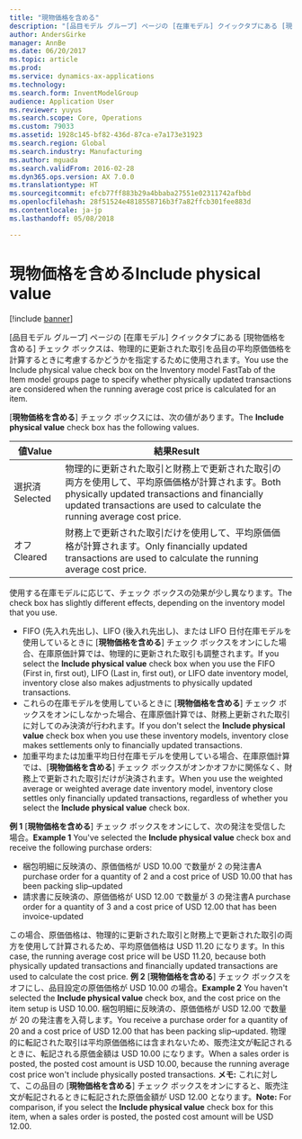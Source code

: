 ```yaml
---
title: "現物価格を含める"
description: "[品目モデル グループ] ページの [在庫モデル] クイックタブにある [現物価格を含める] チェック ボックスは、物理的に更新された取引を品目の平均原価価格を計算するときに考慮するかどうかを指定するために使用されます。"
author: AndersGirke
manager: AnnBe
ms.date: 06/20/2017
ms.topic: article
ms.prod: 
ms.service: dynamics-ax-applications
ms.technology: 
ms.search.form: InventModelGroup
audience: Application User
ms.reviewer: yuyus
ms.search.scope: Core, Operations
ms.custom: 79033
ms.assetid: 1928c145-bf82-436d-87ca-e7a173e31923
ms.search.region: Global
ms.search.industry: Manufacturing
ms.author: mguada
ms.search.validFrom: 2016-02-28
ms.dyn365.ops.version: AX 7.0.0
ms.translationtype: HT
ms.sourcegitcommit: efcb77ff883b29a4bbaba27551e02311742afbbd
ms.openlocfilehash: 28f51524e4818558716b3f7a82ffcb301fee883d
ms.contentlocale: ja-jp
ms.lasthandoff: 05/08/2018

---
```


# <a name="include-physical-value"></a><span data-ttu-id="8ffe9-103">現物価格を含める</span><span class="sxs-lookup"><span data-stu-id="8ffe9-103">Include physical value</span></span>

[!include [banner](../includes/banner.md)]

<span data-ttu-id="8ffe9-104">[品目モデル グループ] ページの [在庫モデル] クイックタブにある [現物価格を含める] チェック ボックスは、物理的に更新された取引を品目の平均原価価格を計算するときに考慮するかどうかを指定するために使用されます。</span><span class="sxs-lookup"><span data-stu-id="8ffe9-104">You use the Include physical value check box on the Inventory model FastTab of the Item model groups page to specify whether physically updated transactions are considered when the running average cost price is calculated for an item.</span></span>

<span data-ttu-id="8ffe9-105">[**現物価格を含める**] チェック ボックスには、次の値があります。</span><span class="sxs-lookup"><span data-stu-id="8ffe9-105">The **Include physical value** check box has the following values.</span></span>

| <span data-ttu-id="8ffe9-106">値</span><span class="sxs-lookup"><span data-stu-id="8ffe9-106">Value</span></span>    | <span data-ttu-id="8ffe9-107">結果</span><span class="sxs-lookup"><span data-stu-id="8ffe9-107">Result</span></span>                                                                                                                          |
|----------|---------------------------------------------------------------------------------------------------------------------------------|
| <span data-ttu-id="8ffe9-108">選択済</span><span class="sxs-lookup"><span data-stu-id="8ffe9-108">Selected</span></span> | <span data-ttu-id="8ffe9-109">物理的に更新された取引と財務上で更新された取引の両方を使用して、平均原価価格が計算されます。</span><span class="sxs-lookup"><span data-stu-id="8ffe9-109">Both physically updated transactions and financially updated transactions are used to calculate the running average cost price.</span></span> |
| <span data-ttu-id="8ffe9-110">オフ</span><span class="sxs-lookup"><span data-stu-id="8ffe9-110">Cleared</span></span>  | <span data-ttu-id="8ffe9-111">財務上で更新された取引だけを使用して、平均原価価格が計算されます。</span><span class="sxs-lookup"><span data-stu-id="8ffe9-111">Only financially updated transactions are used to calculate the running average cost price.</span></span>                                     |

<span data-ttu-id="8ffe9-112">使用する在庫モデルに応じて、チェック ボックスの効果が少し異なります。</span><span class="sxs-lookup"><span data-stu-id="8ffe9-112">The check box has slightly different effects, depending on the inventory model that you use.</span></span>

-   <span data-ttu-id="8ffe9-113">FIFO (先入れ先出し)、LIFO (後入れ先出し)、または LIFO 日付在庫モデルを使用しているときに [**現物価格を含める**] チェック ボックスをオンにした場合、在庫原価計算では、物理的に更新された取引も調整されます。</span><span class="sxs-lookup"><span data-stu-id="8ffe9-113">If you select the **Include physical value** check box when you use the FIFO (First in, first out), LIFO (Last in, first out), or LIFO date inventory model, inventory close also makes adjustments to physically updated transactions.</span></span>
-   <span data-ttu-id="8ffe9-114">これらの在庫モデルを使用しているときに [**現物価格を含める**] チェック ボックスをオンにしなかった場合、在庫原価計算では、財務上更新された取引に対してのみ決済が行われます。</span><span class="sxs-lookup"><span data-stu-id="8ffe9-114">If you don't select the **Include physical value** check box when you use these inventory models, inventory close makes settlements only to financially updated transactions.</span></span>
-   <span data-ttu-id="8ffe9-115">加重平均または加重平均日付在庫モデルを使用している場合、在庫原価計算では、[**現物価格を含める**] チェック ボックスがオンかオフかに関係なく、財務上で更新された取引だけが決済されます。</span><span class="sxs-lookup"><span data-stu-id="8ffe9-115">When you use the weighted average or weighted average date inventory model, inventory close settles only financially updated transactions, regardless of whether you select the **Include physical value** check box.</span></span>

<span data-ttu-id="8ffe9-116">**例 1** [**現物価格を含める**] チェック ボックスをオンにして、次の発注を受信した場合。</span><span class="sxs-lookup"><span data-stu-id="8ffe9-116">**Example 1** You've selected the **Include physical value** check box and receive the following purchase orders:</span></span>

-   <span data-ttu-id="8ffe9-117">梱包明細に反映済の、原価価格が USD 10.00 で数量が 2 の発注書</span><span class="sxs-lookup"><span data-stu-id="8ffe9-117">A purchase order for a quantity of 2 and a cost price of USD 10.00 that has been packing slip–updated</span></span>
-   <span data-ttu-id="8ffe9-118">請求書に反映済の、原価価格が USD 12.00 で数量が 3 の発注書</span><span class="sxs-lookup"><span data-stu-id="8ffe9-118">A purchase order for a quantity of 3 and a cost price of USD 12.00 that has been invoice-updated</span></span>

<span data-ttu-id="8ffe9-119">この場合、原価価格は、物理的に更新された取引と財務上で更新された取引の両方を使用して計算されるため、平均原価価格は USD 11.20 になります。</span><span class="sxs-lookup"><span data-stu-id="8ffe9-119">In this case, the running average cost price will be USD 11.20, because both physically updated transactions and financially updated transactions are used to calculate the cost price.</span></span> <span data-ttu-id="8ffe9-120">**例 2** [**現物価格を含める**] チェック ボックスをオフにし、品目設定の原価価格が USD 10.00 の場合。</span><span class="sxs-lookup"><span data-stu-id="8ffe9-120">**Example 2** You haven't selected the **Include physical value** check box, and the cost price on the item setup is USD 10.00.</span></span> <span data-ttu-id="8ffe9-121">梱包明細に反映済の、原価価格が USD 12.00 で数量が 20 の発注書を入荷します。</span><span class="sxs-lookup"><span data-stu-id="8ffe9-121">You receive a purchase order for a quantity of 20 and a cost price of USD 12.00 that has been packing slip–updated.</span></span> <span data-ttu-id="8ffe9-122">物理的に転記された取引は平均原価価格には含まれないため、販売注文が転記されるときに、転記される原価金額は USD 10.00 になります。</span><span class="sxs-lookup"><span data-stu-id="8ffe9-122">When a sales order is posted, the posted cost amount is USD 10.00, because the running average cost price won't include physically posted transactions.</span></span> <span data-ttu-id="8ffe9-123">**メモ:** これに対して、この品目の [**現物価格を含める**] チェック ボックスをオンにすると、販売注文が転記されるときに転記された原価金額が USD 12.00 となります。</span><span class="sxs-lookup"><span data-stu-id="8ffe9-123">**Note:** For comparison, if you select the **Include physical value** check box for this item, when a sales order is posted, the posted cost amount will be USD 12.00.</span></span>




